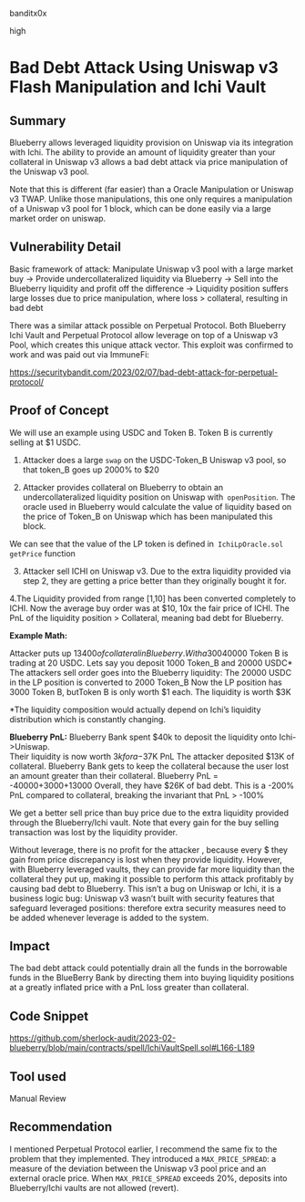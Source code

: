 banditx0x

high

# Bad Debt Attack Using Uniswap v3 Flash Manipulation and Ichi Vault

## Summary
Blueberry allows leveraged liquidity provision on Uniswap via its integration with Ichi. The ability to provide an amount of liquidity greater than your collateral in Uniswap v3 allows a bad debt attack via price manipulation of the Uniswap v3 pool.

Note that this is different (far easier) than a Oracle Manipulation or Uniswap v3 TWAP. Unlike those manipulations, this one only requires a manipulation of a Uniswap v3 pool for 1 block, which can be done easily via a large market order on uniswap.

## Vulnerability Detail

Basic framework of attack: Manipulate Uniswap v3 pool with a large market buy -> Provide undercollateralized liquidity via Blueberry -> Sell into the Blueberry liquidity and profit off the difference -> Liquidity position suffers large losses due to price manipulation, where loss > collateral, resulting in bad debt

There was a similar attack possible on Perpetual Protocol. Both Blueberry Ichi Vault and Perpetual Protocol allow leverage on top of a Uniswap v3 Pool, which creates this unique attack vector. This exploit was confirmed to work and was paid out via ImmuneFi:

https://securitybandit.com/2023/02/07/bad-debt-attack-for-perpetual-protocol/


## Proof of Concept


We will use an example using USDC and Token B. Token B is currently selling at $1 USDC.


1. Attacker does a large `swap` on the USDC-Token_B Uniswap v3 pool, so that token_B goes up 2000% to $20

2. Attacker provides collateral on Blueberry to obtain an undercollateralized liquidity position on Uniswap with` openPosition`. The oracle used in Blueberry would calculate the value of liquidity based on the price of Token_B on Uniswap which has been manipulated this block. 

We can see that the value of the LP token is defined in` IchiLpOracle.sol` `getPrice` function


3. Attacker sell ICHI on Uniswap v3. Due to the extra liquidity provided via step 2, they are getting a price better than they originally bought it for.

4.The Liquidity provided from range [1,10] has been converted completely to ICHI. Now the average buy order was at $10, 10x the fair price of ICHI. The PnL of the liquidity position > Collateral, meaning bad debt for Blueberry. 

**Example Math:**

Attacker puts up $13400 of collateral in Blueberry. With a 300% leveraged position, the Blueberry Bank enters a liquidity position worth ~$40000
Token B is trading at 20 USDC. Lets say you deposit 1000 Token_B and 20000 USDC*
The attackers sell order goes into the Blueberry liquidity:
The 20000 USDC in the LP position is converted to 2000 Token_B
Now the LP position has 3000 Token B, butToken B is only worth $1 each. The liquidity is worth $3K

*The liquidity composition would actually depend on Ichi’s liquidity distribution which is constantly changing. 

**Blueberry PnL:** 
Blueberry Bank spent $40k to deposit the liquidity onto Ichi->Uniswap.  
Their liquidity is now worth $3k for a -$37K PnL
The attacker deposited $13K of collateral. Blueberry Bank gets to keep the collateral because the user lost an amount greater than their collateral.
Blueberry PnL = -40000+3000+13000
Overall, they have $26K of bad debt. This is a -200% PnL compared to collateral, breaking the invariant that PnL > -100%

We get a better sell price than buy price due to the extra liquidity provided through the Blueberry/Ichi vault. Note that every gain for the buy selling transaction was lost by the liquidity provider. 

Without leverage, there is no profit for the attacker , because every $ they gain from price discrepancy is lost when they provide liquidity. However, with Blueberry leveraged vaults, they can provide far more liquidity than the collateral they put up, making it possible to perform this attack profitably by causing bad debt to Blueberry. This isn’t a bug on Uniswap or Ichi, it is a business logic bug: Uniswap v3 wasn’t built with security features that safeguard leveraged positions: therefore extra security measures need to be added whenever leverage is added to the system.

## Impact

The bad debt attack could potentially drain all the funds in the borrowable funds in the BlueBerry Bank by directing them into buying liquidity positions at a greatly inflated price with a PnL loss greater than collateral.

## Code Snippet

https://github.com/sherlock-audit/2023-02-blueberry/blob/main/contracts/spell/IchiVaultSpell.sol#L166-L189


## Tool used

Manual Review

## Recommendation

I mentioned Perpetual Protocol earlier, I recommend the same fix to the problem that they implemented. They introduced a `MAX_PRICE_SPREAD`: a measure of the deviation between the Uniswap v3 pool price and an external oracle price. When `MAX_PRICE_SPREAD` exceeds 20%, deposits into Blueberry/Ichi vaults are not allowed (revert).
